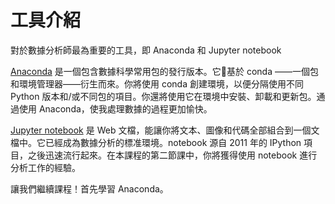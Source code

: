 # 工具介紹

對於數據分析師最為重要的工具，即 Anaconda 和 Jupyter notebook

[Anaconda](https://anaconda.org/) 是一個包含數據科學常用包的發行版本。它基於 conda ——一個包和環境管理器——衍生而來。你將使用 conda 創建環境，以便分隔使用不同 Python 版本和/或不同包的項目。你還將使用它在環境中安裝、卸載和更新包。通過使用 Anaconda，使我處理數據的過程更加愉快。

[Jupyter notebook](http://jupyter.org/) 是 Web 文檔，能讓你將文本、圖像和代碼全部組合到一個文檔中。它已經成為數據分析的標准環境。notebook 源自 2011 年的 IPython 項目，之後迅速流行起來。在本課程的第二節課中，你將獲得使用 notebook 進行分析工作的經驗。



讓我們繼續課程！首先學習 Anaconda。

